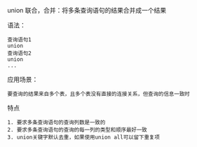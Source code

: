 union 联合，合并：将多条查询语句的结果合并成一个结果



语法：

```
查询语句1
union
查询语句2
union
...
```

应用场景：

```
要查询的结果来自多个表，且多个表没有直接的连接关系，但查询的信息一致时
```

特点

```
1. 要求多条查询语句的查询列数是一致的
2. 要求多条查询语句的查询的每一列的类型和顺序最好一致
3. union关键字默认去重，如果使用union all可以留下重复项
```





















